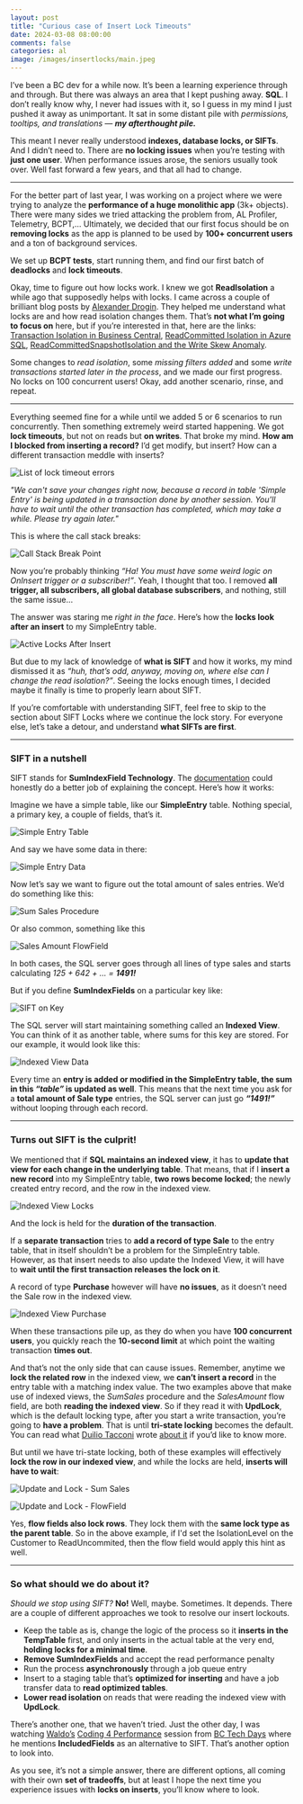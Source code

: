 ```yaml
---
layout: post
title: "Curious case of Insert Lock Timeouts"
date: 2024-03-08 08:00:00
comments: false
categories: al
image: /images/insertlocks/main.jpeg
---
```

I’ve been a BC dev for a while now. It’s been a learning experience through and through. But there was always an area that I kept pushing away. **SQL**. I don’t really know why, I never had issues with it, so I guess in my mind I just pushed it away as unimportant. It sat in some distant pile with *permissions, tooltips, and translations* — ***my afterthought pile.***

This meant I never really understood **indexes, database locks, or SIFTs**. And I didn’t need to. There are **no locking issues** when you’re testing with **just one user**. When performance issues arose, the seniors usually took over. Well fast forward a few years, and that all had to change.

<hr/>

For the better part of last year, I was working on a project where we were trying to analyze the **performance of a huge monolithic app** (3k+ objects). There were many sides we tried attacking the problem from, AL Profiler, Telemetry, BCPT,… Ultimately, we decided that our first focus should be on **removing locks** as the app is planned to be used by **100+ concurrent users** and a ton of background services.

We set up **BCPT tests**, start running them, and find our first batch of **deadlocks** and **lock timeouts**.

Okay, time to figure out how locks work. I knew we got **ReadIsolation** a while ago that supposedly helps with locks. I came across a couple of brilliant blog posts by [Alexander Drogin][alexanderdrogin]. They helped me understand what locks are and how read isolation changes them. That’s **not what I’m going to focus on** here, but if you’re interested in that, here are the links: [Transaction Isolation in Business Central][isolationpart1], [ReadCommitted Isolation in Azure SQL][isolationpart2], [ReadCommittedSnapshotIsolation and the Write Skew Anomaly][isolationpart3].

Some changes to *read isolation*, some *missing filters added* and some *write transactions started later in the process*, and we made our first progress. No locks on 100 concurrent users! Okay, add another scenario, rinse, and repeat.

<hr/>

Everything seemed fine for a while until we added 5 or 6 scenarios to run concurrently. Then something extremely weird started happening. We got **lock timeouts**, but not on reads but **on writes**. That broke my mind. **How am I blocked from inserting a record?** I’d get modify, but insert? How can a different transaction meddle with inserts?

![List of lock timeout errors](/images/insertlocks/error-list.png)

*"We can't save your changes right now, because a record in table 'Simple Entry' is being updated in a transaction done by another session. You'll have to wait until the other transaction has completed, which may take a while. Please try again later."*

This is where the call stack breaks:

![Call Stack Break Point](/images/insertlocks/callstack-break.png)

Now you’re probably thinking *“Ha! You must have some weird logic on OnInsert trigger or a subscriber!”*. Yeah, I thought that too. I removed **all trigger, all subscribers, all global database subscribers**, and nothing, still the same issue…

The answer was staring me *right in the face*. Here’s how the **locks look after an insert** to my SimpleEntry table.

![Active Locks After Insert](/images/insertlocks/active-locks.png)

But due to my lack of knowledge of **what is SIFT** and how it works, my mind dismissed it as *“huh, that’s odd, anyway, moving on, where else can I change the read isolation?”*. Seeing the locks enough times, I decided maybe it finally is time to properly learn about SIFT.

If you’re comfortable with understanding SIFT, feel free to skip to the section about SIFT Locks where we continue the lock story. For everyone else, let’s take a detour, and understand **what SIFTs are first**.

<hr/>

### SIFT in a nutshell

SIFT stands for **SumIndexField Technology**. The [documentation][siftdocs] could honestly do a better job of explaining the concept. Here’s how it works:

Imagine we have a simple table, like our **SimpleEntry** table. Nothing special, a primary key, a couple of fields, that’s it. 

![Simple Entry Table](/images/insertlocks/simple-entry-table.png)

And say we have some data in there:

![Simple Entry Data](/images/insertlocks/simple-entry-data.png)

Now let’s say we want to figure out the total amount of sales entries. We’d do something like this:

![Sum Sales Procedure](/images/insertlocks/sum-sales-org.png)

Or also common, something like this

![Sales Amount FlowField](/images/insertlocks/flowfield.png)

In both cases, the SQL server goes through all lines of type sales and starts calculating *125 + 642 + … = **1491!***

But if you define **SumIndexFields** on a particular key like:

![SIFT on Key](/images/insertlocks/sift-on-key.png)

The SQL server will start maintaining something called an **Indexed View**. You can think of it as another table, where sums for this key are stored. For our example, it would look like this:

![Indexed View Data](/images/insertlocks/indexed-view.png)

Every time an **entry is added or modified in the SimpleEntry table, the sum in this *“table”* is updated as well**. This means that the next time you ask for a **total amount of Sale type** entries, the SQL server can just go ***“1491!”*** without looping through each record.

<hr/>

### Turns out SIFT is the culprit!
We mentioned that if **SQL maintains an indexed view**, it has to **update that view for each change in the underlying table**. That means, that if I **insert a new record** into my SimpleEntry table, **two rows become locked**; the newly created entry record, and the row in the indexed view.

![Indexed View Locks](/images/insertlocks/indexed-view-lock.png)

And the lock is held for the **duration of the transaction**.

If a **separate transaction** tries to **add a record of type Sale** to the entry table, that in itself shouldn’t be a problem for the SimpleEntry table. However, as that insert needs to also update the Indexed View, it will have to **wait until the first transaction releases the lock on it**. 

A record of type **Purchase** however will have **no issues**, as it doesn’t need the Sale row in the indexed view.

![Indexed View Purchase](/images/insertlocks/indexed-view-purchase.png)

When these transactions pile up, as they do when you have **100 concurrent users**, you quickly reach the **10-second limit** at which point the waiting transaction **times out**.

And that’s not the only side that can cause issues. Remember, anytime we **lock the related row** in the indexed view, we **can’t insert a record** in the entry table with a matching index value. The two examples above that make use of indexed views, the *SumSales* procedure and the *SalesAmount* flow field, are both **reading the indexed view**. So if they read it with **UpdLock**, which is the default locking type, after you start a write transaction, you’re going to **have a problem**. That is until **tri-state locking** becomes the default. You can read what [Duilio Tacconi][duiliotacconi] wrote [about it][tristatelocking] if you’d like to know more.

But until we have tri-state locking, both of these examples will effectively **lock the row in our indexed view**, and while the locks are held, **inserts will have to wait**:

![Update and Lock - Sum Sales](/images/insertlocks/update-and-lock-sum-sales.png)

![Update and Lock - FlowField](/images/insertlocks/update-and-lock-flowfield.png)

Yes, **flow fields also lock rows**. They lock them with the **same lock type as the parent table**. So in the above example, if I'd set the IsolationLevel on the Customer to ReadUncommited, then the flow field would apply this hint as well.

<hr/>

### So what should we do about it?
*Should we stop using SIFT?* **No!** Well, maybe. Sometimes. It depends. There are a couple of different approaches we took to resolve our insert lockouts. 
- Keep the table as is, change the logic of the process so it **inserts in the TempTable** first, and only inserts in the actual table at the very end, **holding locks for a minimal time**.
- **Remove SumIndexFields** and accept the read performance penalty
- Run the process **asynchronously** through a job queue entry
- Insert to a staging table that’s **optimized for inserting** and have a job transfer data to **read optimized tables**.
- **Lower read isolation** on reads that were reading the indexed view with **UpdLock**.

There’s another one, that we haven’t tried. Just the other day, I was watching [Waldo’s][waldo] [Coding 4 Performance][coding4performance] session from [BC Tech Days][bctechdays] where he mentions **IncludedFields** as an alternative to SIFT. That’s another option to look into.

As you see, it’s not a simple answer, there are different options, all coming with their own **set of tradeoffs**, but at least I hope the next time you experience issues with **locks on inserts**, you’ll know where to look.

[alexanderdrogin]: https://www.linkedin.com/in/alexander-drogin-0635422b/
[isolationpart1]: https://www.keytogoodcode.com/post/transaction-isolation-in-business-central
[isolationpart2]: https://www.keytogoodcode.com/post/readcommitted-isolation-in-azure-sql
[isolationpart3]: https://www.keytogoodcode.com/post/read-committed-snapshot-isolation-and-the-write-skew-anomaly
[siftdocs]: https://learn.microsoft.com/en-us/dynamics365/business-central/dev-itpro/developer/devenv-sift-technology
[duiliotacconi]: https://www.linkedin.com/in/duilio-tacconi-4042999a
[tristatelocking]: https://duiliotacconi.com/2023/11/23/461/
[waldo]: https://www.linkedin.com/in/ericwauters
[coding4performance]: https://youtu.be/E3ADZsisFbE?si=mPtH-c2A8hO0sYhA&t=1003
[bctechdays]: https://www.bctechdays.com/event
